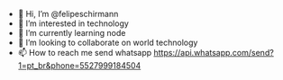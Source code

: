 - 👋 Hi, I’m @felipeschirmann
- 👀 I’m interested in technology
- 🌱 I’m currently learning node
- 💞️ I’m looking to collaborate on world technology
- 📫 How to reach me send whatsapp https://api.whatsapp.com/send?1=pt_br&phone=5527999184504

<!---
felipeschirmann/felipeschirmann is a ✨ special ✨ repository because its `README.md` (this file) appears on your GitHub profile.
You can click the Preview link to take a look at your changes.
--->
